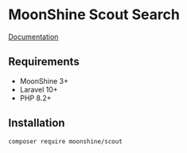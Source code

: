 # MoonShine Scout Search

[Documentation](https:://moonshine-laravel.com/docs/3.x/model-resource/search#scout)

## Requirements

- MoonShine 3+
- Laravel 10+
- PHP 8.2+

## Installation

```shell
composer require moonshine/scout
```
